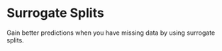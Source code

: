 # **Surrogate Splits**

Gain better predictions when you have missing data by using surrogate splits.
